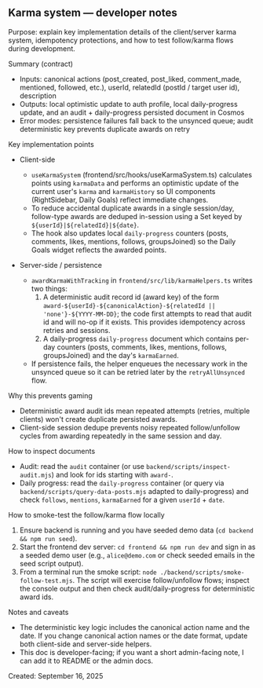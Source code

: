 ## Karma system — developer notes

Purpose: explain key implementation details of the client/server karma system, idempotency protections, and how to test follow/karma flows during development.

Summary (contract)
- Inputs: canonical actions (post_created, post_liked, comment_made, mentioned, followed, etc.), userId, relatedId (postId / target user id), description
- Outputs: local optimistic update to auth profile, local daily-progress update, and an audit + daily-progress persisted document in Cosmos
- Error modes: persistence failures fall back to the unsynced queue; audit deterministic key prevents duplicate awards on retry

Key implementation points
- Client-side
  - `useKarmaSystem` (frontend/src/hooks/useKarmaSystem.ts) calculates points using `karmaData` and performs an optimistic update of the current user's `karma` and `karmaHistory` so UI components (RightSidebar, Daily Goals) reflect immediate changes.
  - To reduce accidental duplicate awards in a single session/day, follow-type awards are deduped in-session using a Set keyed by `${userId}|${relatedId}|${date}`.
  - The hook also updates local `daily-progress` counters (posts, comments, likes, mentions, follows, groupsJoined) so the Daily Goals widget reflects the awarded points.

- Server-side / persistence
  - `awardKarmaWithTracking` in `frontend/src/lib/karmaHelpers.ts` writes two things:
    1) A deterministic audit record id (award key) of the form `award-${userId}-${canonicalAction}-${relatedId || 'none'}-${YYYY-MM-DD}`; the code first attempts to read that audit id and will no-op if it exists. This provides idempotency across retries and sessions.
    2) A daily-progress `daily-progress` document which contains per-day counters (posts, comments, likes, mentions, follows, groupsJoined) and the day's `karmaEarned`.
  - If persistence fails, the helper enqueues the necessary work in the unsynced queue so it can be retried later by the `retryAllUnsynced` flow.

Why this prevents gaming
- Deterministic award audit ids mean repeated attempts (retries, multiple clients) won't create duplicate persisted awards.
- Client-side session dedupe prevents noisy repeated follow/unfollow cycles from awarding repeatedly in the same session and day.

How to inspect documents
- Audit: read the `audit` container (or use `backend/scripts/inspect-audit.mjs`) and look for ids starting with `award-`.
- Daily progress: read the `daily-progress` container (or query via `backend/scripts/query-data-posts.mjs` adapted to daily-progress) and check `follows`, `mentions`, `karmaEarned` for a given `userId` + `date`.

How to smoke-test the follow/karma flow locally
1. Ensure backend is running and you have seeded demo data (`cd backend && npm run seed`).
2. Start the frontend dev server: `cd frontend && npm run dev` and sign in as a seeded demo user (e.g., `alice@demo.com` or check seeded emails in the seed script output).
3. From a terminal run the smoke script: `node ./backend/scripts/smoke-follow-test.mjs`. The script will exercise follow/unfollow flows; inspect the console output and then check audit/daily-progress for deterministic award ids.

Notes and caveats
- The deterministic key logic includes the canonical action name and the date. If you change canonical action names or the date format, update both client-side and server-side helpers.
- This doc is developer-facing; if you want a short admin-facing note, I can add it to README or the admin docs.

Created: September 16, 2025

